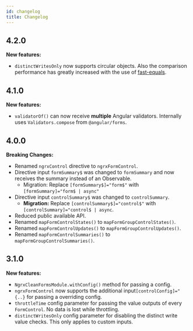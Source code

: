 ```yaml
---
id: changelog
title: Changelog
---
```


## 4.2.0

**New features:**

-   `distinctWritesOnly` now supports circular objects. Also the comparison performance has greatly increased with the use of [fast-equals](https://www.npmjs.com/package/fast-equals).

## 4.1.0

**New features:**

-   `validatorOf()` can now receive **multiple** Angular validators. Internally uses `Validators.compose` from `@angular/forms`.

## 4.0.0

**Breaking Changes:**

-   Renamed `ngrxControl` directive to `ngrxFormControl`.
-   Directive input `formSummary$` was changed to `formSummary` and now receives the summary instead of an Observable.
    -   Migration: Replace `[formSummary$]="form$"` with `[formSummary]="form$ | async"`
-   Directive input `controlSummary$` was changed to `controlSummary`.
    -   **Migration:** Replace `[controlSummary$]="control$"` with `[controlSummary]="control$ | async`.
-   Reduced public available API.
-   Renamed `mapFormControlStates()` to `mapFormGroupControlStates()`.
-   Renamed `mapFormControlUpdates()` to `mapFormGroupControlUpdates()`.
-   Renamed `mapFormControlSummaries()` to `mapFormGroupControlSummaries()`.

## 3.1.0

**New features:**

-   `NgrxCleanFormsModule.withConfig()` method for passing a config.
-   `ngrxFormControl` now supports the additional input`[controlConfig]="{..}` for passing a overriding config.
-   `throttleTime` config parameter for passing the value outputs of every `FormControl`. No data is lost while throttling.
-   `distinctWritesOnly` config parameter for disabling the distinct write value checks. This only applies to custom inputs.
